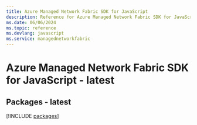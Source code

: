 ```yaml
---
title: Azure Managed Network Fabric SDK for JavaScript
description: Reference for Azure Managed Network Fabric SDK for JavaScript
ms.date: 06/06/2024
ms.topic: reference
ms.devlang: javascript
ms.service: managednetworkfabric
---
```

# Azure Managed Network Fabric SDK for JavaScript - latest
## Packages - latest
[!INCLUDE [packages](managed-network-fabric-index.md)]